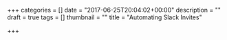 +++
categories = []
date = "2017-06-25T20:04:02+00:00"
description = ""
draft = true
tags = []
thumbnail = ""
title = "Automating Slack Invites"

+++
